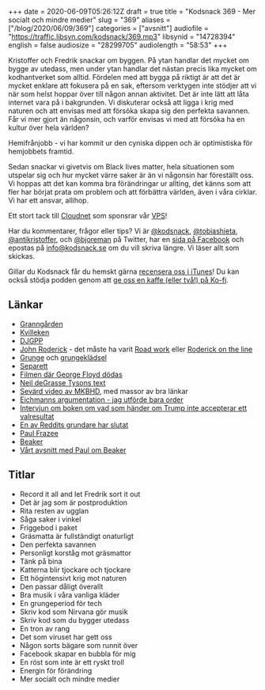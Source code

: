 +++
date = 2020-06-09T05:26:12Z
draft = true
title = "Kodsnack 369 - Mer socialt och mindre medier"
slug = "369"
aliases = ["/blog/2020/06/09/369"]
categories = ["avsnitt"]
audiofile = "https://traffic.libsyn.com/kodsnack/369.mp3"
libsynid = "14728394"
english = false
audiosize = "28299705"
audiolength = "58:53" 
+++

Kristoffer och Fredrik snackar om byggen. På ytan handlar det mycket om bygge av utedass, men under ytan handlar det nästan precis lika mycket om kodhantverket som alltid. Fördelen med att bygga på riktigt är att det är mycket enklare att fokusera på en sak, eftersom verktygen inte stödjer att vi när som helst hoppar över till någon annan aktivitet. Det är inte lätt att låta internet vara på i bakgrunden. Vi diskuterar också att ligga i krig med naturen och att envisas med att försöka skapa sig den perfekta savannen. Får vi mer gjort än någonsin, och varför envisas vi med att försöka ha en kultur över hela världen?

Hemifrånjobb - vi har kommit ur den cyniska dippen och är optimistiska för hemjobbets framtid.

Sedan snackar vi givetvis om Black lives matter, hela situationen som utspelar sig och hur mycket värre saker är än vi någonsin har föreställt oss. Vi hoppas att det kan komma bra förändringar ur allting, det känns som att fler har börjat prata om problem och att förbättra världen, även i våra cirklar. Vi har ett ansvar, allihop.

Ett stort tack till [Cloudnet](http://www.cloudnet.se) som sponsrar vår [VPS](http://en.wikipedia.org/wiki/Virtual_private_server)!

Har du kommentarer, frågor eller tips? Vi är [@kodsnack](https://www.twitter.com/kodsnack), [@tobiashieta](https://www.twitter.com/tobiashieta), [@antikristoffer](https://www.twitter.com/antikristoffer), och [@bjoreman](https://www.twitter.com/bjoreman) på Twitter, har en [sida på Facebook](https://www.facebook.com/kodsnack) och epostas på [info@kodsnack.se](mailto:info@kodsnack.se) om du vill skriva längre. Vi läser allt som skickas.

Gillar du Kodsnack får du hemskt gärna [recensera oss i iTunes](http://itunes.apple.com/se/podcast/kodsnack/id561631498?l=en)! Du kan också stödja podden genom att <a href="https://ko-fi.com/kodsnack" rel="payment">ge oss en kaffe (eller två!) på Ko-fi</a>.

## Länkar ##
* [Granngården](https://www.granngarden.se/)
* [Kvilleken](https://sv.wikipedia.org/wiki/Kvilleken)
* [DJGPP](http://www.delorie.com/djgpp/)
* [John Roderick](https://en.wikipedia.org/wiki/John_Roderick_%28musician%29) - det måste ha varit [Road work](http://5by5.tv/roadwork/) eller [Roderick on the line](http://www.merlinmann.com/roderick)
* [Grunge](https://en.wikipedia.org/wiki/Grunge) och [grungeklädsel](https://en.wikipedia.org/wiki/Grunge_fashion)
* [Separett](https://www.separett.com/sv-se/)
* [Filmen där George Floyd dödas](https://www.youtube.com/watch?v=thfNLVvve4A)
* [Neil deGrasse Tysons text](https://www.haydenplanetarium.org/tyson/commentary/2020-06-03-reflections-on-color-of-my-skin.php)
* [Sevärd video av MKBHD](https://www.youtube.com/watch?v=o-_WXXVye3Y&feature=youtu.be), med massor av bra länkar
* [Eichmanns argumentation - jag utförde bara order](https://encyclopedia.ushmm.org/content/en/article/eichmann-trial)
* [Intervjun om boken om vad som händer om Trump inte accepterar ett valresultat](https://www.vox.com/policy-and-politics/2020/6/3/21257133/trump-2020-election-meltdown-lawrence-douglas)
* [En av Reddits grundare har slutat](https://www.bbc.com/news/world-us-canada-52941981)
* [Paul Frazee](https://twitter.com/pfrazee)
* [Beaker](https://www.beakerbrowser.com/)
* [Vårt avsnitt med Paul om Beaker](https://kodsnack.se/366/)

## Titlar ##
* Record it all and let Fredrik sort it out
* Det är jag som är postproduktion
* Rita resten av ugglan
* Såga saker i vinkel
* Friggebod i paket
* Gräsmatta är fullständigt onaturligt
* Den perfekta savannen
* Personligt korståg mot gräsmattor
* Tänk på bina
* Katterna blir tjockare och tjockare
* Ett högintensivt krig mot naturen
* Den passar dåligt överallt
* Bra musik i våra vanliga kläder
* En grungeperiod för tech
* Skriv kod som Nirvana gör musik
* Skriv kod som du bygger utedass
* En tron av rang
* Det som viruset har gett oss
* Någon sorts bägare som runnit över
* Facebook skapar en bubbla för mig
* En röst som inte är ett ryskt troll
* Energin för förändring
* Mer socialt och mindre medier